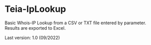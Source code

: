 # Teia-IpLookup
Basic Whois-IP Lookup from a CSV or TXT file entered by parameter. Results are exported to Excel.

Last version: 1.0 (09/2022)
